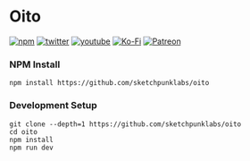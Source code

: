 # Oito

[![npm](https://img.shields.io/badge/Npm-install-blue?style=flat-square&logo=npm)](https://www.npmjs.com/package/oito)
[![twitter](https://img.shields.io/badge/Twitter-profile-blue?style=flat-square&logo=twitter)](https://twitter.com/SketchpunkLabs)
[![youtube](https://img.shields.io/badge/Youtube-subscribe-red?style=flat-square&logo=youtube)](https://youtube.com/c/sketchpunklabs)
[![Ko-Fi](https://img.shields.io/badge/Ko_Fi-donate-orange?style=flat-square&logo=youtube)](https://ko-fi.com/sketchpunk)
[![Patreon](https://img.shields.io/badge/Patreon-donate-red?style=flat-square&logo=youtube)](https://www.patreon.com/sketchpunk)

### NPM Install ###
```
npm install https://github.com/sketchpunklabs/oito
```

### Development Setup ###
```
git clone --depth=1 https://github.com/sketchpunklabs/oito
cd oito
npm install
npm run dev
```